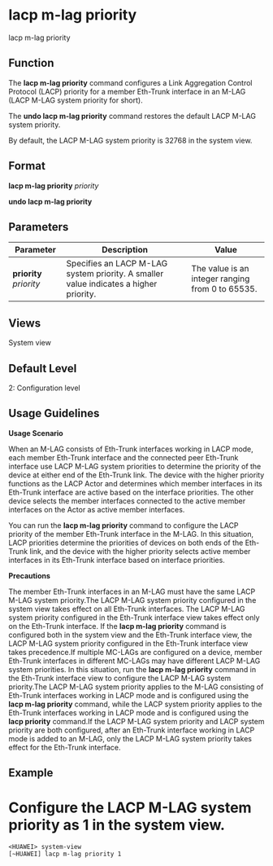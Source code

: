 lacp m-lag priority
===================

lacp m-lag priority

Function
--------



The **lacp m-lag priority** command configures a Link Aggregation Control Protocol (LACP) priority for a member Eth-Trunk interface in an M-LAG (LACP M-LAG system priority for short).

The **undo lacp m-lag priority** command restores the default LACP M-LAG system priority.



By default, the LACP M-LAG system priority is 32768 in the system view.


Format
------

**lacp m-lag priority** *priority*

**undo lacp m-lag priority**


Parameters
----------

| Parameter | Description | Value |
| --- | --- | --- |
| **priority** *priority* | Specifies an LACP M-LAG system priority. A smaller value indicates a higher priority. | The value is an integer ranging from 0 to 65535. |



Views
-----

System view


Default Level
-------------

2: Configuration level


Usage Guidelines
----------------

**Usage Scenario**

When an M-LAG consists of Eth-Trunk interfaces working in LACP mode, each member Eth-Trunk interface and the connected peer Eth-Trunk interface use LACP M-LAG system priorities to determine the priority of the device at either end of the Eth-Trunk link. The device with the higher priority functions as the LACP Actor and determines which member interfaces in its Eth-Trunk interface are active based on the interface priorities. The other device selects the member interfaces connected to the active member interfaces on the Actor as active member interfaces.

You can run the **lacp m-lag priority** command to configure the LACP priority of the member Eth-Trunk interface in the M-LAG. In this situation, LACP priorities determine the priorities of devices on both ends of the Eth-Trunk link, and the device with the higher priority selects active member interfaces in its Eth-Trunk interface based on interface priorities.

**Precautions**

The member Eth-Trunk interfaces in an M-LAG must have the same LACP M-LAG system priority.The LACP M-LAG system priority configured in the system view takes effect on all Eth-Trunk interfaces. The LACP M-LAG system priority configured in the Eth-Trunk interface view takes effect only on the Eth-Trunk interface. If the **lacp m-lag priority** command is configured both in the system view and the Eth-Trunk interface view, the LACP M-LAG system priority configured in the Eth-Trunk interface view takes precedence.If multiple MC-LAGs are configured on a device, member Eth-Trunk interfaces in different MC-LAGs may have different LACP M-LAG system priorities. In this situation, run the **lacp m-lag priority** command in the Eth-Trunk interface view to configure the LACP M-LAG system priority.The LACP M-LAG system priority applies to the M-LAG consisting of Eth-Trunk interfaces working in LACP mode and is configured using the **lacp m-lag priority** command, while the LACP system priority applies to the Eth-Trunk interfaces working in LACP mode and is configured using the **lacp priority** command.If the LACP M-LAG system priority and LACP system priority are both configured, after an Eth-Trunk interface working in LACP mode is added to an M-LAG, only the LACP M-LAG system priority takes effect for the Eth-Trunk interface.


Example
-------

# Configure the LACP M-LAG system priority as 1 in the system view.
```
<HUAWEI> system-view
[~HUAWEI] lacp m-lag priority 1

```